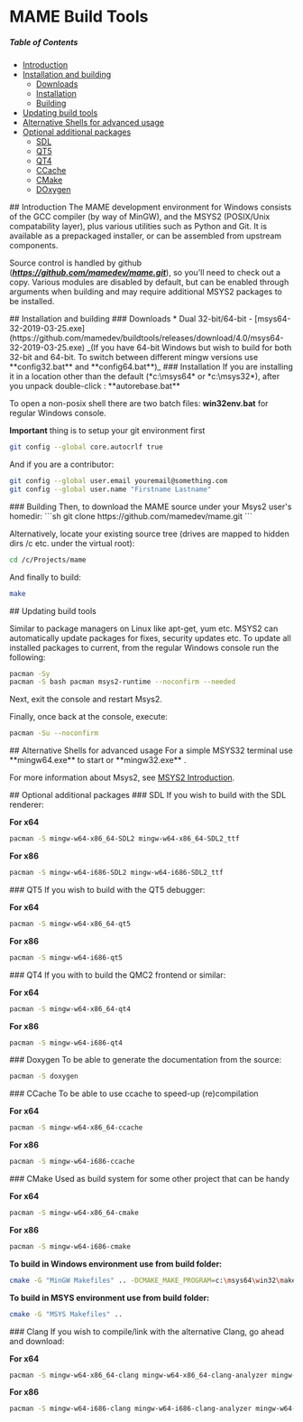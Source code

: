 # MAME Build Tools

##### Table of Contents  
* [Introduction](#introduction)
* [Installation and building](#installandbuild)  
  * [Downloads](#downloads)  
  * [Installation](#installation)  
  * [Building](#building)  
* [Updating build tools](#updating)  
* [Alternative Shells for advanced usage](#advanced)
* [Optional additional packages](#optional)  
  * [SDL](#optional-sdl)  
  * [QT5](#optional-qt5)  
  * [QT4](#optional-qt4)  
  * [CCache](#optional-ccache)  
  * [CMake](#optional-cmake)  
  * [DOxygen](#optional-doxygen)  

<a name="introduction"/>
## Introduction
The MAME development environment for Windows consists of the GCC compiler (by way of MinGW), and the MSYS2 (POSIX/Unix compatability layer), plus various utilities such as Python and Git. It is available as a prepackaged installer, or can be assembled from upstream components. 

Source control is handled by github (***https://github.com/mamedev/mame.git***), so you'll need to check out a copy.
Various modules are disabled by default, but can be enabled through arguments when building and may require additional MSYS2 packages to be installed.

<a name="installandbuild"/>
## Installation and building

<a name="downloads"/>
### Downloads
* Dual 32-bit/64-bit - [msys64-32-2019-03-25.exe](https://github.com/mamedev/buildtools/releases/download/4.0/msys64-32-2019-03-25.exe) _(If you have 64-bit Windows but wish to build for both 32-bit and 64-bit. To switch between different mingw versions use **config32.bat** and **config64.bat**)_

<a name="installation"/>
### Installation
If you are installing it in a location other than the default (*c:\msys64* or *c:\msys32*), after you unpack double-click : **autorebase.bat**

To open a non-posix shell there are two batch files: **win32env.bat** for regular Windows console.

**Important** thing is to setup your git environment first
```sh
git config --global core.autocrlf true
```

And if you are a contributor:
```sh
git config --global user.email youremail@something.com
git config --global user.name "Firstname Lastname"
```

<a name="building"/>
### Building
Then, to download the MAME source under your Msys2 user's homedir:
```sh
git clone https://github.com/mamedev/mame.git
```

Alternatively, locate your existing source tree (drives are mapped to hidden dirs /c etc. under the virtual root):
```sh
cd /c/Projects/mame
```

And finally to build:
```sh
make
```

<a name="updating"/>
## Updating build tools

Similar to package managers on Linux like apt-get, yum etc. MSYS2 can automatically update packages for fixes, security updates etc.
To update all installed packages to current, from the regular Windows console run the following:

```sh
pacman -Sy
pacman -S bash pacman msys2-runtime --noconfirm --needed
```
Next, exit the console and restart Msys2.

Finally, once back at the console, execute:
```sh
pacman -Su --noconfirm
```

<a name="advanced"/>
## Alternative Shells for advanced usage
For a simple MSYS32 terminal use **mingw64.exe** to start or **mingw32.exe** . 

For more information about Msys2, see [MSYS2 Introduction](https://github.com/msys2/msys2/wiki/MSYS2-introduction). 

<a name="optional"/>
## Optional additional packages

<a name="optional-sdl"/>
### SDL
If you wish to build with the SDL renderer:

   **For x64**
   ```sh
   pacman -S mingw-w64-x86_64-SDL2 mingw-w64-x86_64-SDL2_ttf
   ```

   **For x86**
   ```sh
   pacman -S mingw-w64-i686-SDL2 mingw-w64-i686-SDL2_ttf
   ```

<a name="optional-qt5"/>
### QT5
If you wish to build with the QT5 debugger:

   **For x64**
   ```sh
   pacman -S mingw-w64-x86_64-qt5
   ```

   **For x86**
   ```sh
   pacman -S mingw-w64-i686-qt5
   ```

<a name="optional-qt4"/>
### QT4
If you with to build the QMC2 frontend or similar:

   **For x64**
   ```sh
   pacman -S mingw-w64-x86_64-qt4
   ```

   **For x86**
   ```sh
   pacman -S mingw-w64-i686-qt4
   ```

<a name="optional-doxygen"/>
### Doxygen
To be able to generate the documentation from the source:

   ```sh
   pacman -S doxygen 
   ```

<a name="optional-ccache"/>
### CCache
To be able to use ccache to speed-up (re)compilation

   **For x64**
   ```sh
   pacman -S mingw-w64-x86_64-ccache 
   ```

   **For x86**
   ```sh
   pacman -S mingw-w64-i686-ccache 
   ```
<a name="optional-ccache"/>
### CMake
Used as build system for some other project that can be handy

   **For x64**
   ```sh
   pacman -S mingw-w64-x86_64-cmake 
   ```

   **For x86**
   ```sh
   pacman -S mingw-w64-i686-cmake 
   ```

   **To build in Windows environment use from build folder:**
   ```sh
   cmake -G "MinGW Makefiles" .. -DCMAKE_MAKE_PROGRAM=c:\msys64\win32\make.exe
   ```
   **To build in MSYS environment use from build folder:**
   ```sh
   cmake -G "MSYS Makefiles" ..
   ```
   
<a name="optional-clang"/>
### Clang
If you wish to compile/link with the alternative Clang, go ahead and download:
 
   **For x64**
   ```sh
   pacman -S mingw-w64-x86_64-clang mingw-w64-x86_64-clang-analyzer mingw-w64-x86_64-clang-tools-extra 
   ```

   **For x86**
   ```sh
   pacman -S mingw-w64-i686-clang mingw-w64-i686-clang-analyzer mingw-w64-i686-clang-tools-extra
   ```
   

